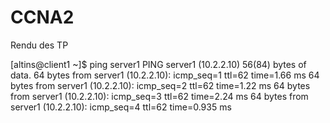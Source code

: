 # CCNA2
Rendu des TP


[altins@client1 ~]$ ping server1
PING server1 (10.2.2.10) 56(84) bytes of data.
64 bytes from server1 (10.2.2.10): icmp_seq=1 ttl=62 time=1.66 ms
64 bytes from server1 (10.2.2.10): icmp_seq=2 ttl=62 time=1.22 ms
64 bytes from server1 (10.2.2.10): icmp_seq=3 ttl=62 time=2.24 ms
64 bytes from server1 (10.2.2.10): icmp_seq=4 ttl=62 time=0.935 ms
